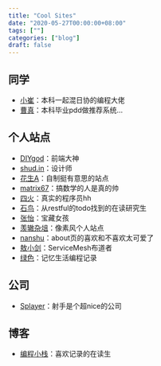 ```yaml
---
title: "Cool Sites"
date: "2020-05-27T00:00:00+08:00"
tags: [""]
categories: ["blog"]
draft: false
---
```


## 同学

- [小崔](https://blog.varkarix.com)：本科一起混日协的编程大佬
- [曹真](https://hellogod.cn/about/)：本科毕业pdd做推荐系统…

## 个人站点


- [DIYgod](https://diygod.me/)：前端大神
- [shud.in](https://shud.in)：设计师
- [花生A](http://pea3nut.info/normal)：自制挺有意思的站点
- [matrix67](http://www.matrix67.com/blog/)：搞数学的人是真的帅
- [四火](https://www.raychase.net/aboutme)：真实的程序员hh
- [石鸟](https://blog.shiniao.fun/about/)：从restful的todo找到的在读研究生
- [张怡](http://codewithzhangyi.com/about/)：宝藏女孩
- [羡辙杂俎](http://zhangwenli.com/blog/)：像素风个人站点
- [nanshu](http://nanshu.wang/about/)：about页的喜欢和不喜欢太可爱了
- [敖小剑](https://skyao.io/#about)：ServiceMesh布道者
- [绿色](https://blog.gmem.cc)：记忆生活编程记录

## 公司

- [Splayer](https://www.splayer.org/en/about)：射手是个超nice的公司

## 博客

- [编程小栈](https://blog.csdn.net/chichoxian)：喜欢记录的在读生